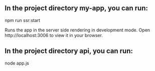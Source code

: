 ## In the project directory my-app, you can run:

npm run ssr:start

Runs the app in the server side rendering in development mode.
Open http://localhost:3006 to view it in your browser.

## In the project directory api, you can run:

node app.js
